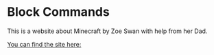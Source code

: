 # Block Commands

This is a website about Minecraft by Zoe Swan with help from her Dad.

[You can find the site here:](https://block-commands.netlify.com/)
